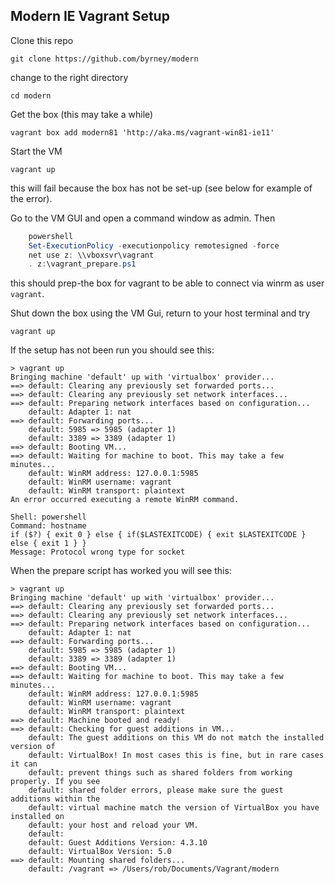 
## Modern IE Vagrant Setup ##

Clone this repo

    git clone https://github.com/byrney/modern

change to the right directory

    cd modern

Get the box  (this may take a while)

    vagrant box add modern81 'http://aka.ms/vagrant-win81-ie11'

Start the VM

    vagrant up

this will fail because the box has not be set-up (see below for example of the
error).

Go to the VM GUI and open a command window as admin. Then

```PowerShell
    powershell
    Set-ExecutionPolicy -executionpolicy remotesigned -force
    net use z: \\vboxsvr\vagrant
    . z:\vagrant_prepare.ps1
```

this should prep-the box for vagrant to be able to connect via winrm as user
`vagrant`.

Shut down the box using the VM Gui, return to your host terminal and try

    vagrant up

If the setup has not been run you should see this:

```
> vagrant up
Bringing machine 'default' up with 'virtualbox' provider...
==> default: Clearing any previously set forwarded ports...
==> default: Clearing any previously set network interfaces...
==> default: Preparing network interfaces based on configuration...
    default: Adapter 1: nat
==> default: Forwarding ports...
    default: 5985 => 5985 (adapter 1)
    default: 3389 => 3389 (adapter 1)
==> default: Booting VM...
==> default: Waiting for machine to boot. This may take a few minutes...
    default: WinRM address: 127.0.0.1:5985
    default: WinRM username: vagrant
    default: WinRM transport: plaintext
An error occurred executing a remote WinRM command.

Shell: powershell
Command: hostname
if ($?) { exit 0 } else { if($LASTEXITCODE) { exit $LASTEXITCODE } else { exit 1 } }
Message: Protocol wrong type for socket
```

When the prepare script has worked you will see this:

```
> vagrant up
Bringing machine 'default' up with 'virtualbox' provider...
==> default: Clearing any previously set forwarded ports...
==> default: Clearing any previously set network interfaces...
==> default: Preparing network interfaces based on configuration...
    default: Adapter 1: nat
==> default: Forwarding ports...
    default: 5985 => 5985 (adapter 1)
    default: 3389 => 3389 (adapter 1)
==> default: Booting VM...
==> default: Waiting for machine to boot. This may take a few minutes...
    default: WinRM address: 127.0.0.1:5985
    default: WinRM username: vagrant
    default: WinRM transport: plaintext
==> default: Machine booted and ready!
==> default: Checking for guest additions in VM...
    default: The guest additions on this VM do not match the installed version of
    default: VirtualBox! In most cases this is fine, but in rare cases it can
    default: prevent things such as shared folders from working properly. If you see
    default: shared folder errors, please make sure the guest additions within the
    default: virtual machine match the version of VirtualBox you have installed on
    default: your host and reload your VM.
    default: 
    default: Guest Additions Version: 4.3.10
    default: VirtualBox Version: 5.0
==> default: Mounting shared folders...
    default: /vagrant => /Users/rob/Documents/Vagrant/modern

```
